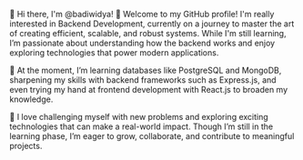 👋 Hi there, I'm @badiwidya!
🌟 Welcome to my GitHub profile!
I'm really interested in Backend Development, currently on a journey to master the art of creating efficient, scalable, and robust systems. While I'm still learning, I’m passionate about understanding how the backend works and enjoy exploring technologies that power modern applications.

🎯 At the moment, I’m learning databases like PostgreSQL and MongoDB, sharpening my skills with backend frameworks such as Express.js, and even trying my hand at frontend development with React.js to broaden my knowledge.

🚀 I love challenging myself with new problems and exploring exciting technologies that can make a real-world impact. Though I’m still in the learning phase, I’m eager to grow, collaborate, and contribute to meaningful projects.
